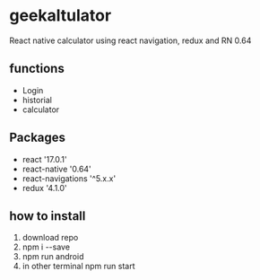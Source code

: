 # geekaltulator
React native calculator using react navigation, redux and RN 0.64

## functions
* Login
* historial
* calculator

## Packages
* react '17.0.1'
* react-native '0.64'
* react-navigations '^5.x.x'
* redux '4.1.0'

## how to install
1. download repo
2. npm i --save
3. npm run android
4. in other terminal npm run start
